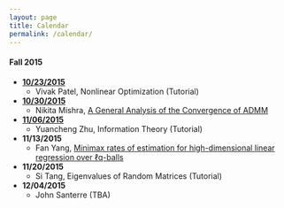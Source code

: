 ```yaml
---
layout: page
title: Calendar
permalink: /calendar/
---
```


#### Fall 2015
* **[10/23/2015](http://helios-reading.github.io/opt_vivak/)**
  * Vivak Patel, Nonlinear Optimization (Tutorial)
* **[10/30/2015](http://helios-reading.github.io/admm_nikita/)**
  * Nikita Mishra, [A General Analysis of the Convergence of ADMM](http://arxiv.org/abs/1502.02009)  
* **[11/06/2015](http://helios-reading.github.io/infoTheory_yc/)**   
  * Yuancheng Zhu, Information Theory (Tutorial)
* **11/13/2015** 
  * Fan Yang, [Minimax rates of estimation for high-dimensional linear regression over ℓq-balls](http://arxiv.org/pdf/0910.2042.pdf)
* **11/20/2015** 
  * Si Tang, Eigenvalues of Random Matrices (Tutorial)
* **12/04/2015** 
  * John Santerre (TBA)
 
